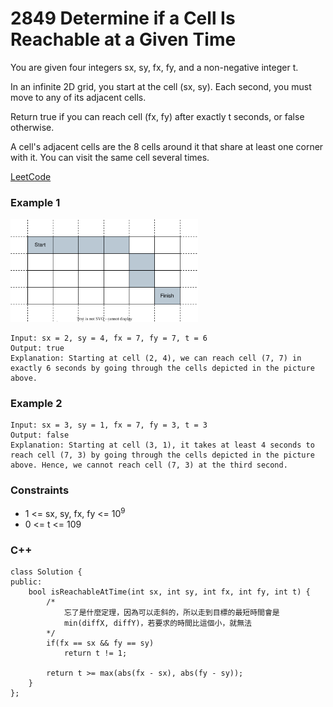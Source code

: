 # 2849 Determine if a Cell Is Reachable at a Given Time

You are given four integers sx, sy, fx, fy, and a non-negative integer t.

In an infinite 2D grid, you start at the cell (sx, sy). Each second, you must move to any of its adjacent cells.

Return true if you can reach cell (fx, fy) after exactly t seconds, or false otherwise.

A cell's adjacent cells are the 8 cells around it that share at least one corner with it. You can visit the same cell several times.

[LeetCode](https://leetcode.cn/problems/determine-if-a-cell-is-reachable-at-a-given-time/description/)

### Example 1

<img src="img/2849_1.svg" width = "300"/>

```
Input: sx = 2, sy = 4, fx = 7, fy = 7, t = 6
Output: true
Explanation: Starting at cell (2, 4), we can reach cell (7, 7) in exactly 6 seconds by going through the cells depicted in the picture above. 
```

### Example 2

```
Input: sx = 3, sy = 1, fx = 7, fy = 3, t = 3
Output: false
Explanation: Starting at cell (3, 1), it takes at least 4 seconds to reach cell (7, 3) by going through the cells depicted in the picture above. Hence, we cannot reach cell (7, 3) at the third second.
```

### Constraints

* 1 <= sx, sy, fx, fy <= 10<sup>9</sup>
* 0 <= t <= 109


### C++ 

```
class Solution {
public:
    bool isReachableAtTime(int sx, int sy, int fx, int fy, int t) {
        /*
            忘了是什麼定理，因為可以走斜的，所以走到目標的最短時間會是
            min(diffX, diffY)，若要求的時間比這個小，就無法
        */
        if(fx == sx && fy == sy)
            return t != 1;

        return t >= max(abs(fx - sx), abs(fy - sy));        
    }
};
```